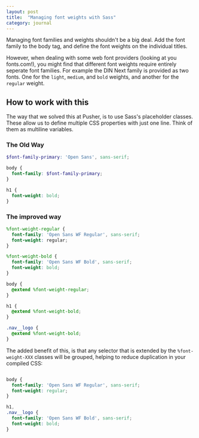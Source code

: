 ```yaml
---
layout: post
title:  "Managing font weights with Sass"
category: journal
---
```

Managing font families and weights shouldn't be a big deal. Add the font family to the body tag, and define the font weights on the individual titles.

However, when dealing with some web font providers (looking at you fonts.com!), you might find that different font weights require entirely seperate font families. For example the DIN Next family is provided as two fonts. One for the `light`, `medium`, and `bold` weights, and another for the `regular` weight.

## How to work with this

The way that we solved this at Pusher, is to use Sass's placeholder classes. These allow us to define multiple CSS properties with just one line. Think of them as multiline variables.

### The Old Way
``` scss
$font-family-primary: 'Open Sans', sans-serif;

body {
  font-family: $font-family-primary;
}

h1 {
  font-weight: bold;
}
```

### The improved way

```scss
%font-weight-regular {
  font-family: 'Open Sans WF Regular', sans-serif;
  font-weight: regular;
}

%font-weight-bold {
  font-family: 'Open Sans WF Bold', sans-serif;
  font-weight: bold;
}

body {
  @extend %font-weight-regular;
}

h1 {
  @extend %font-weight-bold;
}

.nav__logo {
  @extend %font-weight-bold;
}
```

The added benefit of this, is that any selector that is extended by the `%font-weight-XXX` classes will be grouped, helping to reduce duplication in your compiled CSS:

```css

body {
  font-family: 'Open Sans WF Regular', sans-serif;
  font-weight: regular;
}

h1,
.nav__logo {
  font-family: 'Open Sans WF Bold', sans-serif;
  font-weight: bold;
}
```
